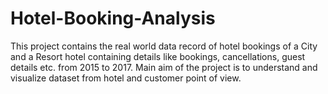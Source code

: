 # Hotel-Booking-Analysis
This project contains the real world data record of hotel bookings of a City and a Resort hotel containing details like bookings, cancellations, guest details etc. from 2015 to 2017. Main aim of the project is to understand and visualize dataset from hotel and customer point of view.
